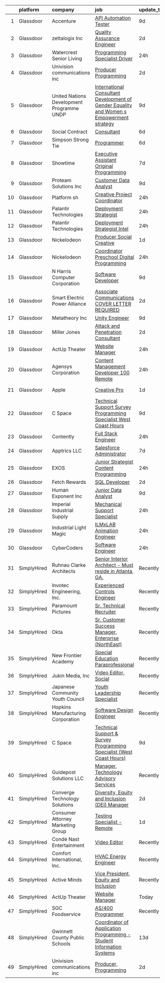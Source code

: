 

|    | platform    | company                                    | job                                                                                                                                                                                                                                                                                                                                                                                                                                                                                                                                                                                                                                                                                                                                                                                                                                                                                                                                                                                                                                                                                                                                                                                                                                                                                                                                                                                                      | update_time   | location             |
|---:|:------------|:-------------------------------------------|:---------------------------------------------------------------------------------------------------------------------------------------------------------------------------------------------------------------------------------------------------------------------------------------------------------------------------------------------------------------------------------------------------------------------------------------------------------------------------------------------------------------------------------------------------------------------------------------------------------------------------------------------------------------------------------------------------------------------------------------------------------------------------------------------------------------------------------------------------------------------------------------------------------------------------------------------------------------------------------------------------------------------------------------------------------------------------------------------------------------------------------------------------------------------------------------------------------------------------------------------------------------------------------------------------------------------------------------------------------------------------------------------------------|:--------------|:---------------------|
|  1 | Glassdoor   | Accenture                                  | [API Automation Tester](https://www.glassdoor.com/partner/jobListing.htm?pos=114&ao=1136043&s=58&guid=00000181dc9a384bb4ee38c797b7fe05&src=GD_JOB_AD&t=SR&vt=w&cs=1_9eb5d79b&cb=1657263503884&jobListingId=1007968639559&jrtk=3-0-1g7e9ke3mjrq1801-1g7e9ke40gri8800-4d09c34f1c3f75a0-)                                                                                                                                                                                                                                                                                                                                                                                                                                                                                                                                                                                                                                                                                                                                                                                                                                                                                                                                                                                                                                                                                                                   | 9d            | Remote               |
|  2 | Glassdoor   | zettalogix Inc                             | [Quality Assurance Engineer](https://www.glassdoor.com/partner/jobListing.htm?pos=125&ao=1136043&s=58&guid=00000181dc9a384bb4ee38c797b7fe05&src=GD_JOB_AD&t=SR&vt=w&ea=1&cs=1_e3e556eb&cb=1657263503886&jobListingId=1007984909505&jrtk=3-0-1g7e9ke3mjrq1801-1g7e9ke40gri8800-04aa0aa03b6c3570-)                                                                                                                                                                                                                                                                                                                                                                                                                                                                                                                                                                                                                                                                                                                                                                                                                                                                                                                                                                                                                                                                                                         | 2d            | Remote               |
|  3 | Glassdoor   | Watercrest Senior Living                   | [Programming Specialist Driver](https://www.glassdoor.com/partner/jobListing.htm?pos=116&ao=1136043&s=58&guid=00000181dc9a384bb4ee38c797b7fe05&src=GD_JOB_AD&t=SR&vt=w&ea=1&cs=1_41891911&cb=1657263503885&jobListingId=1007991501181&jrtk=3-0-1g7e9ke3mjrq1801-1g7e9ke40gri8800-43bece6b00653c3a-)                                                                                                                                                                                                                                                                                                                                                                                                                                                                                                                                                                                                                                                                                                                                                                                                                                                                                                                                                                                                                                                                                                      | 24h           | Port Saint Lucie, FL |
|  4 | Glassdoor   | Univision communications inc               | [Producer  Programming](https://www.glassdoor.com/partner/jobListing.htm?pos=108&ao=1136043&s=58&guid=00000181dc9a384bb4ee38c797b7fe05&src=GD_JOB_AD&t=SR&vt=w&cs=1_310828fa&cb=1657263503882&jobListingId=1007985031234&jrtk=3-0-1g7e9ke3mjrq1801-1g7e9ke40gri8800-141e9ef6fbe0223a-)                                                                                                                                                                                                                                                                                                                                                                                                                                                                                                                                                                                                                                                                                                                                                                                                                                                                                                                                                                                                                                                                                                                   | 2d            | Miami, FL            |
|  5 | Glassdoor   | United Nations Development Programme  UNDP | [International Consultant   Development of Gender Equality and Women s Empowerment strategy](https://www.glassdoor.com/partner/jobListing.htm?pos=126&ao=1136043&s=58&guid=00000181dc9a384bb4ee38c797b7fe05&src=GD_JOB_AD&t=SR&vt=w&cs=1_21d59613&cb=1657263503886&jobListingId=1007969018475&jrtk=3-0-1g7e9ke3mjrq1801-1g7e9ke40gri8800-aec983fb00d17ef3-)                                                                                                                                                                                                                                                                                                                                                                                                                                                                                                                                                                                                                                                                                                                                                                                                                                                                                                                                                                                                                                              | 9d            | Remote               |
|  6 | Glassdoor   | Social Contract                            | [Consultant](https://www.glassdoor.com/partner/jobListing.htm?pos=127&ao=1136043&s=58&guid=00000181dc9a384bb4ee38c797b7fe05&src=GD_JOB_AD&t=SR&vt=w&ea=1&cs=1_41e7a137&cb=1657263503886&jobListingId=1007977117090&jrtk=3-0-1g7e9ke3mjrq1801-1g7e9ke40gri8800-cea943dbd89e8975-)                                                                                                                                                                                                                                                                                                                                                                                                                                                                                                                                                                                                                                                                                                                                                                                                                                                                                                                                                                                                                                                                                                                         | 6d            | Remote               |
|  7 | Glassdoor   | Simpson Strong Tie                         | [Programmer](https://www.glassdoor.com/partner/jobListing.htm?pos=121&ao=1136043&s=58&guid=00000181dc9a384bb4ee38c797b7fe05&src=GD_JOB_AD&t=SR&vt=w&cs=1_988d54ac&cb=1657263503886&jobListingId=1007976253109&jrtk=3-0-1g7e9ke3mjrq1801-1g7e9ke40gri8800-ce6b7be1f9c654e0-)                                                                                                                                                                                                                                                                                                                                                                                                                                                                                                                                                                                                                                                                                                                                                                                                                                                                                                                                                                                                                                                                                                                              | 6d            | Stockton, CA         |
|  8 | Glassdoor   | Showtime                                   | [Executive Assistant  Original Programming](https://www.glassdoor.com/partner/jobListing.htm?pos=130&ao=1136043&s=58&guid=00000181dc9a384bb4ee38c797b7fe05&src=GD_JOB_AD&t=SR&vt=w&cs=1_c6b32f36&cb=1657263503886&jobListingId=1007974551030&jrtk=3-0-1g7e9ke3mjrq1801-1g7e9ke40gri8800-f57a47ed9cc39408-)                                                                                                                                                                                                                                                                                                                                                                                                                                                                                                                                                                                                                                                                                                                                                                                                                                                                                                                                                                                                                                                                                               | 7d            | West Hollywood, CA   |
|  9 | Glassdoor   | Proteam Solutions Inc                      | [Customer Data Analyst](https://www.glassdoor.com/partner/jobListing.htm?pos=104&ao=1110586&s=58&guid=00000181dc9a384bb4ee38c797b7fe05&src=GD_JOB_AD&t=SR&vt=w&ea=1&cs=1_a6a94c05&cb=1657263503882&jobListingId=1007968632357&cpc=47CFDC01B3F81FAC&jrtk=3-0-1g7e9ke3mjrq1801-1g7e9ke40gri8800-0020aeb462dda8b2--6NYlbfkN0AEHyidsAqlM5jU6RNZv1Yf_D4e3sgfUyke_uMGTUdwuGEsMH9zTzauIRFeNPBJHlr8PkfmwIRObzZ3ktt7enXbcXYlDVjwqpRzKVuvEbVF3aBs2-8WT_XBrhah0W-WsU_qaseDrkJtNDFM3lLbANROtjEC-Qxo50FKyKoXqJlZhFJTew4W1rYUnZvpBl5eGsm1tdVGJa_b8RwUUJzDUYPX_CeXmMEDk1hzpt5MrEi9phFy_MRdhskHhihlrwqBl6MGRXb88GeD7tXeQ0xzK38g_kUMVWDb_-Oe1I2zRAsUt5nJ0kZYFy5wvZWS8GxO69uagzQqugyH-YOKgPsUXoHMUcW4yKromfHCeTR7N_fPuqu8br7gO0tMguUP_EVh7thdsnSKTNOg1HMTwUqebr17ijA4-7MUFlwKJ7BdLTYH5mKvUw8gKze4N__lygUqNHFlsHeWUoUcN1zShN6aX3HW2p0VvbPsOnd20CBTHB9h4hZFNN1f2JIFSLmbkIbK3FV1M-1tdTdpSA%3D%3D)                                                                                                                                                                                                                                                                                                                                                                                                                                                                                                                             | 9d            | Remote               |
| 10 | Glassdoor   | Platform sh                                | [Creative Project Coordinator](https://www.glassdoor.com/partner/jobListing.htm?pos=118&ao=1136043&s=58&guid=00000181dc9a384bb4ee38c797b7fe05&src=GD_JOB_AD&t=SR&vt=w&cs=1_cc0bcb46&cb=1657263503885&jobListingId=1007989681265&jrtk=3-0-1g7e9ke3mjrq1801-1g7e9ke40gri8800-0f3c3e2af8843d34-)                                                                                                                                                                                                                                                                                                                                                                                                                                                                                                                                                                                                                                                                                                                                                                                                                                                                                                                                                                                                                                                                                                            | 24h           | Remote               |
| 11 | Glassdoor   | Palantir Technologies                      | [Deployment Strategist](https://www.glassdoor.com/partner/jobListing.htm?pos=102&ao=1110586&s=58&guid=00000181dc9a384bb4ee38c797b7fe05&src=GD_JOB_AD&t=SR&vt=w&cs=1_d729da5a&cb=1657263503881&jobListingId=1007991434958&cpc=BA15C3E50D27FFE8&jrtk=3-0-1g7e9ke3mjrq1801-1g7e9ke40gri8800-3942a78bd233a461--6NYlbfkN0Brd2bbJv--kwJLf5E6dthOUocw0FyT9949Kzz66cUevmgVuLUFWYj_oOBcuZnSDrOA1-89eP-JMMp8_6IGziB3pyBi8k2lf_m7cBglMa12D5FE-Gk9Wa_-ffLBCVPzilNRigLJOjeKRiOQKxwxtLEF9cBeELrEyWjlO1tD69C4UySLrocGJGYe4vg3YVEbJygRLkdSmUA10jjuOVg7vwNetN1rWqjw5lXAKqhxxIhB6UN4FIlWSXML6QSeoIAmP-yOJnBS4VGb4ZsGn3DIygkNWuWRuZcNQ26opPKfeOm8-b7UKRACWTCHb9oMKFzESTcoeFYeCNPMsBtAobPZhlAC4QpBzimMGYLAKEszWpSrWMnS7yq-wmkiFWodTSWxCpAwblPIiVos8YKBNUeGvh5spu3PN7vBVcwepwA5ZCnoqZ-SkA51MoOdqOAL3Wg4GDk%3D)                                                                                                                                                                                                                                                                                                                                                                                                                                                                                                                                                                                                                | 24h           | Washington, DC       |
| 12 | Glassdoor   | Palantir Technologies                      | [Deployment Strategist   Intel](https://www.glassdoor.com/partner/jobListing.htm?pos=101&ao=1110586&s=58&guid=00000181dc9a384bb4ee38c797b7fe05&src=GD_JOB_AD&t=SR&vt=w&cs=1_01c6864b&cb=1657263503881&jobListingId=1007991158371&cpc=5B877AD962FD223B&jrtk=3-0-1g7e9ke3mjrq1801-1g7e9ke40gri8800-2fb3a9cdbe35c674--6NYlbfkN0Brd2bbJv--kwJLf5E6dthOUocw0FyT9949Kzz66cUevmgVuLUFWYj_oOBcuZnSDrOzic9p4tbhqIVxomQUz-egK0SZ5mBjtbyiDlxSMNV5PBA1QLTxfZLmxSXKWq-OXdmECWpfo0wPsy5e4a3GNP6RAripwZowbItPdn34PP_kCeF66uxB0c8e_O7IE3PV4QUjEkUZWJF0P5iTx6G5wQVj2Jq8VaTzRN95hYA0JVEHQDo8PCKP85nhpb6NWVxbPWEg9UAl4MCTaevO8pslFJ4jgVHskVDQUd0VJNti4uvslq-3VRa8WaRzuwbu3RY4jm5X4ejNkyqgA4l055kFjLx4JU3vgBaLd4Up7nST_3nL1nlRVmTF0sD5fw0WWwlFe_KM17FcVhMLdVjMZOLSznGXPlcXfotx7FiJ17ugRfO1Etuf5DUNfu-cIw08WQcRdEq3tsbaf4hMRg%3D%3D)                                                                                                                                                                                                                                                                                                                                                                                                                                                                                                                                                                                          | 24h           | Washington, DC       |
| 13 | Glassdoor   | Nickelodeon                                | [Producer  Social Creative](https://www.glassdoor.com/partner/jobListing.htm?pos=122&ao=1136043&s=58&guid=00000181dc9a384bb4ee38c797b7fe05&src=GD_JOB_AD&t=SR&vt=w&cs=1_7544dfcf&cb=1657263503886&jobListingId=1007988955931&jrtk=3-0-1g7e9ke3mjrq1801-1g7e9ke40gri8800-80e6e52b5b31f09c-)                                                                                                                                                                                                                                                                                                                                                                                                                                                                                                                                                                                                                                                                                                                                                                                                                                                                                                                                                                                                                                                                                                               | 1d            | Burbank, CA          |
| 14 | Glassdoor   | Nickelodeon                                | [Coordinator  Preschool Digital Programming](https://www.glassdoor.com/partner/jobListing.htm?pos=123&ao=1136043&s=58&guid=00000181dc9a384bb4ee38c797b7fe05&src=GD_JOB_AD&t=SR&vt=w&cs=1_70ac4a47&cb=1657263503886&jobListingId=1007990986768&jrtk=3-0-1g7e9ke3mjrq1801-1g7e9ke40gri8800-da969938fc3dc7f2-)                                                                                                                                                                                                                                                                                                                                                                                                                                                                                                                                                                                                                                                                                                                                                                                                                                                                                                                                                                                                                                                                                              | 24h           | New York, NY         |
| 15 | Glassdoor   | N  Harris Computer Corporation             | [Software Developer](https://www.glassdoor.com/partner/jobListing.htm?pos=103&ao=1110586&s=58&guid=00000181dc9a384bb4ee38c797b7fe05&src=GD_JOB_AD&t=SR&vt=w&cs=1_03f5b199&cb=1657263503881&jobListingId=1007968556628&cpc=1160948BCBA38B5B&jrtk=3-0-1g7e9ke3mjrq1801-1g7e9ke40gri8800-116bc002428a099c--6NYlbfkN0ABGFc2BqpsDO18QcIal-P8isxvnk46K7l3jdSXbRK7SXMucg0lEI2k2ZIB27VbWCsRrhFjy9kzmeZR84tqSG0TBgLp7OKRIpZ3sj30Yr4oZqQY-85gpUEpMNsipIhJ6SipHxeo2MyysBFGRwMMHN6FJtzqNNAMOxluo9uSRFSVsspXAd2F2aug5JH4-RdsZFyn8fkVrl7TSYVD2l3PF-e7azF4Jgc7HIbsRXqY_glcDCwqWFW3mlI4-v6Tlu4sh2ha9TJ5GIAPIAsGNRaXubFsehfJJe8qgtRIZVpVevkHaJ5eaAxymkgKnQwR10qh5jpbg6jGKJNEy0xEwU8x1C_ar0izStAXHQuFugpuVqUGH8s_RzEQzsIVG28WPSsSc97R7tHARNs0Kv1-EGqZfyp9qVmNeY0S6rukcNdo1XPk7FGRlRv-3_CzsI8Gb6yQQP-pDhK50a95BMJqH812kvp92XrPOm7vN8VsUCsMfcpzlcXYbduMnkh_vapyByYz1dvNvVcGwPGG2IU6tgag2rgNcPugEHHckpfDD6aaibmg48lQg-Kr_Ndb)                                                                                                                                                                                                                                                                                                                                                                                                                                                                                                 | 9d            | Remote               |
| 16 | Glassdoor   | Smart Electric Power Alliance              | [Associate  Communications  COVER LETTER REQUIRED ](https://www.glassdoor.com/partner/jobListing.htm?pos=113&ao=1136043&s=58&guid=00000181dc9a384bb4ee38c797b7fe05&src=GD_JOB_AD&t=SR&vt=w&ea=1&cs=1_57e2edf2&cb=1657263503884&jobListingId=1007985795370&jrtk=3-0-1g7e9ke3mjrq1801-1g7e9ke40gri8800-e6c01345074ab785-)                                                                                                                                                                                                                                                                                                                                                                                                                                                                                                                                                                                                                                                                                                                                                                                                                                                                                                                                                                                                                                                                                  | 2d            | Remote               |
| 17 | Glassdoor   | Metatheory Inc                             | [Unity Engineer](https://www.glassdoor.com/partner/jobListing.htm?pos=115&ao=1136043&s=58&guid=00000181dc9a384bb4ee38c797b7fe05&src=GD_JOB_AD&t=SR&vt=w&ea=1&cs=1_a1a1fc5a&cb=1657263503884&jobListingId=1007968446168&jrtk=3-0-1g7e9ke3mjrq1801-1g7e9ke40gri8800-4fc095c14233aef3-)                                                                                                                                                                                                                                                                                                                                                                                                                                                                                                                                                                                                                                                                                                                                                                                                                                                                                                                                                                                                                                                                                                                     | 9d            | Remote               |
| 18 | Glassdoor   | Miller Jones                               | [Attack and Penetration Consultant](https://www.glassdoor.com/partner/jobListing.htm?pos=117&ao=1136043&s=58&guid=00000181dc9a384bb4ee38c797b7fe05&src=GD_JOB_AD&t=SR&vt=w&ea=1&cs=1_20657f3e&cb=1657263503885&jobListingId=1007985422438&jrtk=3-0-1g7e9ke3mjrq1801-1g7e9ke40gri8800-d3372db7d1ae47d3-)                                                                                                                                                                                                                                                                                                                                                                                                                                                                                                                                                                                                                                                                                                                                                                                                                                                                                                                                                                                                                                                                                                  | 2d            | Remote               |
| 19 | Glassdoor   | ActUp Theater                              | [Website Manager](https://www.glassdoor.com/partner/jobListing.htm?pos=129&ao=1136043&s=58&guid=00000181dc9a384bb4ee38c797b7fe05&src=GD_JOB_AD&t=SR&vt=w&ea=1&cs=1_53d5b43d&cb=1657263503886&jobListingId=1007990235871&jrtk=3-0-1g7e9ke3mjrq1801-1g7e9ke40gri8800-2f55f5c6cb69ee5b-)                                                                                                                                                                                                                                                                                                                                                                                                                                                                                                                                                                                                                                                                                                                                                                                                                                                                                                                                                                                                                                                                                                                    | 24h           | Remote               |
| 20 | Glassdoor   | Agensys Corporation                        | [Content Management Developer   100  Remote](https://www.glassdoor.com/partner/jobListing.htm?pos=105&ao=1110586&s=58&guid=00000181dc9a384bb4ee38c797b7fe05&src=GD_JOB_AD&t=SR&vt=w&ea=1&cs=1_0f90b020&cb=1657263503883&jobListingId=1007990043140&cpc=32EE424DE2B657EB&jrtk=3-0-1g7e9ke3mjrq1801-1g7e9ke40gri8800-0c1c47d36eb2f0f8--6NYlbfkN0B1Vi2Tg_TR5fwhNGL2d3MVdJ1FVBqV83PBGVCkGDe93icknkNDeHE4jXYp9tRHNpoVJnXRHsF0N5M_oLJcGx1GzPAgbesdQ8lpybSnKsC-TCPCvmprnXQznrHDSQorBx9wkh4IKhNmaeoorXbC_eSBTlEdPVE1ewo3LHLDE2uDEvA29IOMV3WmXhGaDOSVpXG9WtHedQiiJ4OGALG-39F6dO1SAnv_ic3EdVkAvUWuk8wk9US4GnsTfsx4QJgoNuoTeqQ6xodQyQcNG35wotSmGH7uE1_pf3goA38GbDk9tFdfwU8MzCRO07uJNLWt5bbVVd8Uf3sx5SwSzHyinWPLkfn7BtlIZrsil2688XFGuSE8hsfcvO3Cqp9cVrBnRhNB7AaOg3VOh33ZXyhsaj_2OAO_-4TCJxUQRl3UmSM9k1A4kPz3Bk0NZjQVwK11UHUxzdfRkDQBJuPZza0aYLT9YPfDHKaOYY5_fG31lDPQLg-FBM3YBq9_buTG9t_EO8CZVcoTALscdA%3D%3D)                                                                                                                                                                                                                                                                                                                                                                                                                                                                                                        | 24h           | Remote               |
| 21 | Glassdoor   | Apple                                      | [Creative Pro](https://www.glassdoor.com/partner/jobListing.htm?pos=112&ao=1136043&s=58&guid=00000181dc9a384bb4ee38c797b7fe05&src=GD_JOB_AD&t=SR&vt=w&cs=1_35eec9d5&cb=1657263503884&jobListingId=1007987021928&jrtk=3-0-1g7e9ke3mjrq1801-1g7e9ke40gri8800-d1d7b3b5f840f95d-)                                                                                                                                                                                                                                                                                                                                                                                                                                                                                                                                                                                                                                                                                                                                                                                                                                                                                                                                                                                                                                                                                                                            | 1d            | Nashville, TN        |
| 22 | Glassdoor   | C Space                                    | [Technical Support   Survey Programming Specialist  West Coast Hours ](https://www.glassdoor.com/partner/jobListing.htm?pos=124&ao=1136043&s=58&guid=00000181dc9a384bb4ee38c797b7fe05&src=GD_JOB_AD&t=SR&vt=w&ea=1&cs=1_f89abd6b&cb=1657263503886&jobListingId=1007969086525&jrtk=3-0-1g7e9ke3mjrq1801-1g7e9ke40gri8800-9d5728126a4046b1-)                                                                                                                                                                                                                                                                                                                                                                                                                                                                                                                                                                                                                                                                                                                                                                                                                                                                                                                                                                                                                                                               | 9d            | San Francisco, CA    |
| 23 | Glassdoor   | Contently                                  | [Full Stack Engineer](https://www.glassdoor.com/partner/jobListing.htm?pos=120&ao=1136043&s=58&guid=00000181dc9a384bb4ee38c797b7fe05&src=GD_JOB_AD&t=SR&vt=w&ea=1&cs=1_4ec8f3ce&cb=1657263503885&jobListingId=1007990420398&jrtk=3-0-1g7e9ke3mjrq1801-1g7e9ke40gri8800-adde3c0d04bcd378-)                                                                                                                                                                                                                                                                                                                                                                                                                                                                                                                                                                                                                                                                                                                                                                                                                                                                                                                                                                                                                                                                                                                | 24h           | Remote               |
| 24 | Glassdoor   | Apptrics LLC                               | [Salesforce Administrator](https://www.glassdoor.com/partner/jobListing.htm?pos=109&ao=1136043&s=58&guid=00000181dc9a384bb4ee38c797b7fe05&src=GD_JOB_AD&t=SR&vt=w&ea=1&cs=1_c254a389&cb=1657263503882&jobListingId=1007972990794&jrtk=3-0-1g7e9ke3mjrq1801-1g7e9ke40gri8800-c0610486f298ef2d-)                                                                                                                                                                                                                                                                                                                                                                                                                                                                                                                                                                                                                                                                                                                                                                                                                                                                                                                                                                                                                                                                                                           | 7d            | Atlanta, GA          |
| 25 | Glassdoor   | EXOS                                       | [Junior Strategist  Content   Programming](https://www.glassdoor.com/partner/jobListing.htm?pos=107&ao=1136043&s=58&guid=00000181dc9a384bb4ee38c797b7fe05&src=GD_JOB_AD&t=SR&vt=w&cs=1_6f736d85&cb=1657263503882&jobListingId=1007990491850&jrtk=3-0-1g7e9ke3mjrq1801-1g7e9ke40gri8800-9afaa6c03badf0d5-)                                                                                                                                                                                                                                                                                                                                                                                                                                                                                                                                                                                                                                                                                                                                                                                                                                                                                                                                                                                                                                                                                                | 24h           | Remote               |
| 26 | Glassdoor   | Fetch Rewards                              | [SQL Developer](https://www.glassdoor.com/partner/jobListing.htm?pos=110&ao=1136043&s=58&guid=00000181dc9a384bb4ee38c797b7fe05&src=GD_JOB_AD&t=SR&vt=w&cs=1_4f7d60fe&cb=1657263503883&jobListingId=1007986116771&jrtk=3-0-1g7e9ke3mjrq1801-1g7e9ke40gri8800-8d6e3514a9c2c9ea-)                                                                                                                                                                                                                                                                                                                                                                                                                                                                                                                                                                                                                                                                                                                                                                                                                                                                                                                                                                                                                                                                                                                           | 2d            | Madison, WI          |
| 27 | Glassdoor   | Human Exponent Inc                         | [Junior Data Analyst](https://www.glassdoor.com/partner/jobListing.htm?pos=128&ao=1136043&s=58&guid=00000181dc9a384bb4ee38c797b7fe05&src=GD_JOB_AD&t=SR&vt=w&ea=1&cs=1_8f24bcdb&cb=1657263503886&jobListingId=1007967871613&jrtk=3-0-1g7e9ke3mjrq1801-1g7e9ke40gri8800-8a573605dbe57dec-)                                                                                                                                                                                                                                                                                                                                                                                                                                                                                                                                                                                                                                                                                                                                                                                                                                                                                                                                                                                                                                                                                                                | 9d            | Remote               |
| 28 | Glassdoor   | Imperial Industrial Supply                 | [Mechanical Support Specialist](https://www.glassdoor.com/partner/jobListing.htm?pos=111&ao=1136043&s=58&guid=00000181dc9a384bb4ee38c797b7fe05&src=GD_JOB_AD&t=SR&vt=w&ea=1&cs=1_893e4e4e&cb=1657263503884&jobListingId=1007990619907&jrtk=3-0-1g7e9ke3mjrq1801-1g7e9ke40gri8800-24042960c8614fcd-)                                                                                                                                                                                                                                                                                                                                                                                                                                                                                                                                                                                                                                                                                                                                                                                                                                                                                                                                                                                                                                                                                                      | 24h           | Remote               |
| 29 | Glassdoor   | Industrial Light   Magic                   | [ILMxLAB Animation Engineer](https://www.glassdoor.com/partner/jobListing.htm?pos=119&ao=1136043&s=58&guid=00000181dc9a384bb4ee38c797b7fe05&src=GD_JOB_AD&t=SR&vt=w&cs=1_97e4be74&cb=1657263503885&jobListingId=1007989924328&jrtk=3-0-1g7e9ke3mjrq1801-1g7e9ke40gri8800-c2d8a73284dc07af-)                                                                                                                                                                                                                                                                                                                                                                                                                                                                                                                                                                                                                                                                                                                                                                                                                                                                                                                                                                                                                                                                                                              | 24h           | San Francisco, CA    |
| 30 | Glassdoor   | CyberCoders                                | [Software Engineer](https://www.glassdoor.com/partner/jobListing.htm?pos=106&ao=1110586&s=58&guid=00000181dc9a384bb4ee38c797b7fe05&src=GD_JOB_AD&t=SR&vt=w&ea=1&cs=1_c3201231&cb=1657263503882&jobListingId=1007990474964&cpc=2CAED5C921A5F994&jrtk=3-0-1g7e9ke3mjrq1801-1g7e9ke40gri8800-d82d54011a9340d4--6NYlbfkN0CpFJQzrgRR8WqXWK1qKKEqALWJw739KlKqr2H-MSI4eoBlI4EFrmor2FYZMP3muM3Zgwfz4V8jBYoAcs-FSXUuiZpdpi5bttKeKgmFnjjqmV-6qeV-801po6r-CCZdT91VfPWe9S77kdvYZL0g5asbvB92ZSU54zQoKECz5fjEPcvHSflghQfrmNubbUoMPMvT0ahXFFYDhQ9Tel0Tmx0xewYE_aMRc-5tKeJb6OH5kiM8yMZ2rWtLI24jNB-VkdoDWeg2_mNqqYbnB8g4LIJBG2Sdw16Vw6XazFm2Yoozozum4gqdPE3A_4eigLbOgP2P1TaP7Z15LiKSqBu6wHxKJ0pRzOnPBtYBaU7AxUs8Tb1FnLW0BemXCqYGOwpxEnLDdJN970o-908OzBS29MnaLLcAV-gn3-TriYA_3W2L6w14J24IuFtSevYSV26ivrXWccGQgdxa4xViweb4yjUhydkuiUmLhXn5elk8X6VPpSL-Id4LU2CxJHdBUAjHP4EHrFrYfKsfDeTq1EEFmjSAuCh6UaGAmLXw2UgjG3uNe-v96pFDeh8NjM6M3kAwFvDGsJW8rmjIwojzS-Vc-4Jdpxh6pTsnCE9jhOJ163zxpSi3rpyVHz06BdJ8UeVu4pfV3DluSc4g8drWlfnsw_1WyGCAKg6DpGBt46C5v9pU--uvkpsVWA99Sf1Nn1fuETo1VnUoCKlquu7YUrOIdw58IYw8ErC4LTWDcYmaWN4PO5w2-K-4MeIesXgUCM0S6W8cDWmta_mpbXRkG0Sp3pE4ZzhTdxlTF5G9dzKHUdZhjea6V4War4DeguAFmyOy30W9GlKEEQ5ZgLQHGnCsYFnH4p3GaqI01YhOR2DxKQ2498jTHiK6gS3dIaPCO_ClkZAVZ0tYXEA6wo7kUjITTqS-0UnbO91UYZA7geJaOdi3ttstMq9jvlWST_EHbxwO5w4sN0SX3hZwrwcPJhTePoDygBWYEKUYbWm-veuvAHIE5VIR_RFGkE4Nqyb0bYzDalpJYwLEajoyGQ%3D%3D) | 24h           | Portland, OR         |
| 31 | SimplyHired | Ruhnau Clarke Architects                   | [Senior Interior Architect - Must reside in Atlanta, GA.](https://www.simplyhired.com/job/xwDXtTWrFE92J_6982c25CzPKJIM_4CPbnbisyXExqc7QVs0nE5PFA?q=creative+programming)                                                                                                                                                                                                                                                                                                                                                                                                                                                                                                                                                                                                                                                                                                                                                                                                                                                                                                                                                                                                                                                                                                                                                                                                                                 | Recently      | Remote               |
| 32 | SimplyHired | Invotec Engineering, Inc.                  | [Experienced Controls Engineer](https://www.simplyhired.com/job/hgezqZnkFpQUWj88Sn4wibKApzGtKCGkFlfMABndsUX0zgxKLvXNFQ?q=creative+programming)                                                                                                                                                                                                                                                                                                                                                                                                                                                                                                                                                                                                                                                                                                                                                                                                                                                                                                                                                                                                                                                                                                                                                                                                                                                           | Recently      | Brooklyn Park, MN    |
| 33 | SimplyHired | Paramount Pictures                         | [Sr. Technical Recruiter](https://www.simplyhired.com/job/EoYTfilyvoiTwQ0M_R3u0ubKO-pWZvY3iEIVTuiApWLdKea47zZ3IA?q=creative+programming)                                                                                                                                                                                                                                                                                                                                                                                                                                                                                                                                                                                                                                                                                                                                                                                                                                                                                                                                                                                                                                                                                                                                                                                                                                                                 | Recently      | Remote               |
| 34 | SimplyHired | Okta                                       | [Sr. Customer Success Manager, Enterprise (NorthEast)](https://www.simplyhired.com/job/nXAOs3c10lV5by08BUQwVAJuhv_VjWLZkuynhUGPzRJJVdE_7Crczw?q=creative+programming)                                                                                                                                                                                                                                                                                                                                                                                                                                                                                                                                                                                                                                                                                                                                                                                                                                                                                                                                                                                                                                                                                                                                                                                                                                    | Recently      | New York, NY         |
| 35 | SimplyHired | New Frontier Academy                       | [Special Education Paraprofessional](https://www.simplyhired.com/job/aE-MWId-VQi0QQeUbEMOAl2paFX2Y_AoU6hQ_KSUHSUJyu-JGL9d1Q?q=creative+programming)                                                                                                                                                                                                                                                                                                                                                                                                                                                                                                                                                                                                                                                                                                                                                                                                                                                                                                                                                                                                                                                                                                                                                                                                                                                      | Recently      | Prairie du Chien, WI |
| 36 | SimplyHired | Jukin Media, Inc                           | [Video Editor, Social](https://www.simplyhired.com/job/QzsQzoM7zaFwCPvQbLU7rGFxUIgVi_lmzdXn-q3q4bKPYwUW_cKlfg?q=creative+programming)                                                                                                                                                                                                                                                                                                                                                                                                                                                                                                                                                                                                                                                                                                                                                                                                                                                                                                                                                                                                                                                                                                                                                                                                                                                                    | Recently      | Los Angeles, CA      |
| 37 | SimplyHired | Japanese Community Youth Council           | [Youth Leadership Specialist](https://www.simplyhired.com/job/cDsmHsk9ImcofNvHJsYWxuXMcGW5s7moihwLh96FSKE9qXiT0OOgGA?q=creative+programming)                                                                                                                                                                                                                                                                                                                                                                                                                                                                                                                                                                                                                                                                                                                                                                                                                                                                                                                                                                                                                                                                                                                                                                                                                                                             | Recently      | San Francisco, CA    |
| 38 | SimplyHired | Hopkins Manufacturing Corporation          | [Software Design Engineer](https://www.simplyhired.com/job/qY8slYaw9wD2ocnPC4HaJoxOS535kfd1g9te5vVup0OD4IWDFxIROg?q=creative+programming)                                                                                                                                                                                                                                                                                                                                                                                                                                                                                                                                                                                                                                                                                                                                                                                                                                                                                                                                                                                                                                                                                                                                                                                                                                                                | Recently      | Emporia, KS          |
| 39 | SimplyHired | C Space                                    | [Technical Support & Survey Programming Specialist (West Coast Hours)](https://www.simplyhired.com/job/-kAjelF_wCvdzD2TYT4Fq8z2DfR91o-R_olkLJpo0weyVKSyzW2kHA?q=creative+programming)                                                                                                                                                                                                                                                                                                                                                                                                                                                                                                                                                                                                                                                                                                                                                                                                                                                                                                                                                                                                                                                                                                                                                                                                                    | 9d            | San Francisco, CA    |
| 40 | SimplyHired | Guidepost Solutions LLC                    | [Manager, Technology Advisory Services](https://www.simplyhired.com/job/SHvhGhePtCfZbSBBr7k9RVc0QkElcCCYR-HRdGU_FSwLJOTjIs7pFw?q=creative+programming)                                                                                                                                                                                                                                                                                                                                                                                                                                                                                                                                                                                                                                                                                                                                                                                                                                                                                                                                                                                                                                                                                                                                                                                                                                                   | Recently      | Washington, DC       |
| 41 | SimplyHired | Converge Technology Solutions              | [Diversity, Equity and Inclusion (DEI) Manager](https://www.simplyhired.com/job/jtmt7Ew_1txIui1YX0hH5dJLLqihb0Q0-1IuK2noWQfRuW_ORAKYtg?q=creative+programming)                                                                                                                                                                                                                                                                                                                                                                                                                                                                                                                                                                                                                                                                                                                                                                                                                                                                                                                                                                                                                                                                                                                                                                                                                                           | 2d            | Remote               |
| 42 | SimplyHired | Consumer Attorney Marketing Group          | [Testing Specialist - Remote](https://www.simplyhired.com/job/2DFw4dAxJ18CFolPXljnlljDHhu2sHb4u5JB7E6e7BNuNwUJD53Bng?q=creative+programming)                                                                                                                                                                                                                                                                                                                                                                                                                                                                                                                                                                                                                                                                                                                                                                                                                                                                                                                                                                                                                                                                                                                                                                                                                                                             | 1d            | Remote               |
| 43 | SimplyHired | Condé Nast Entertainment                   | [Video Editor](https://www.simplyhired.com/job/eorCPsNGjPWrlWuFTI8TcotwE-F9vKMCeNc138FiVNMTU_14NubXFw?q=creative+programming)                                                                                                                                                                                                                                                                                                                                                                                                                                                                                                                                                                                                                                                                                                                                                                                                                                                                                                                                                                                                                                                                                                                                                                                                                                                                            | Recently      | Remote +1 location   |
| 44 | SimplyHired | Comfort International, Inc.                | [HVAC Energy Engineer](https://www.simplyhired.com/job/355C0-7iUoq5X5BA94vLV57_l7LNVgNrHbx_Pb58NChu8J6AMn5SkA?q=creative+programming)                                                                                                                                                                                                                                                                                                                                                                                                                                                                                                                                                                                                                                                                                                                                                                                                                                                                                                                                                                                                                                                                                                                                                                                                                                                                    | Recently      | Aromas, CA           |
| 45 | SimplyHired | Active Minds                               | [Vice President, Equity and Inclusion](https://www.simplyhired.com/job/Dcf33-8M53titysuIo1VuykV0eYD3gQTwPh9o3IOM1j5mSdiYcB9YA?q=creative+programming)                                                                                                                                                                                                                                                                                                                                                                                                                                                                                                                                                                                                                                                                                                                                                                                                                                                                                                                                                                                                                                                                                                                                                                                                                                                    | Recently      | Remote               |
| 46 | SimplyHired | ActUp Theater                              | [Website Manager](https://www.simplyhired.com/job/xDb-tjvunhI2_ybRthTwtTSpMI695-pq_0lZW20yMIxIKrlAop937w?q=creative+programming)                                                                                                                                                                                                                                                                                                                                                                                                                                                                                                                                                                                                                                                                                                                                                                                                                                                                                                                                                                                                                                                                                                                                                                                                                                                                         | Today         | Remote               |
| 47 | SimplyHired | SGC Foodservice                            | [AS/400 Programmer](https://www.simplyhired.com/job/z08Vm0kH-9tHjzB0m3KsBQbgKFBvuQiAtbIsIKoh1obltQegsFHLBw?q=creative+programming)                                                                                                                                                                                                                                                                                                                                                                                                                                                                                                                                                                                                                                                                                                                                                                                                                                                                                                                                                                                                                                                                                                                                                                                                                                                                       | Recently      | Springfield, MO      |
| 48 | SimplyHired | Gwinnett County Public Schools             | [Coordinator of Application Programming - Student Information Systems](https://www.simplyhired.com/job/fafxGnm6KdRBFOtjLkw0CfY0J7GldPhgQPjbDVTmH32-b7UwoajrJw?q=creative+programming)                                                                                                                                                                                                                                                                                                                                                                                                                                                                                                                                                                                                                                                                                                                                                                                                                                                                                                                                                                                                                                                                                                                                                                                                                    | 13d           | Gwinnett County, GA  |
| 49 | SimplyHired | Univision communications inc               | [Producer, Programming](https://www.simplyhired.com/job/aogLcQG2mOWeY3-W07AYNvIKKC2EZkYt0RSHlIlOTJ_btEt6eatl0g?q=creative+programming)                                                                                                                                                                                                                                                                                                                                                                                                                                                                                                                                                                                                                                                                                                                                                                                                                                                                                                                                                                                                                                                                                                                                                                                                                                                                   | 2d            | Miami, FL            |